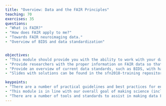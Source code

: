 ```yaml
---
title: "Overview: Data and the FAIR Principles"
teaching: 70
exercises: 35
questions:
- "What is FAIR?"
- "How does FAIR apply to me?"
- "Towards FAIR neuroimaging data."
- "Overview of BIDS and data standardization"


objectives:
- "This module should provide you with the ability to work with your data in a FAIR manner"
- "Provide researchers with the proper information on FAIR data so that they can be submitted to the specified workflows and executions environments in a reproducible fashion"
- "Provide an overview of current data standards, such as BIDS, with hands on excercises"
- "Slides with solutions can be found in the sfn2018-training repository: https://github.com/ReproNim/sfn2018-training/tree/master/FAIR"

keypoints:
- "There are a number of practical guidelines and best practices for ensuring data supports reproducible research"
- "This module is in line with our overall goal of making science (including scientific training) more open by ensuring that data is made FAIR (Findabile, Accessible, Interoperable, and Reusable)."
- "There are a number of tools and standards to assist in making data FAIR."
---
```


